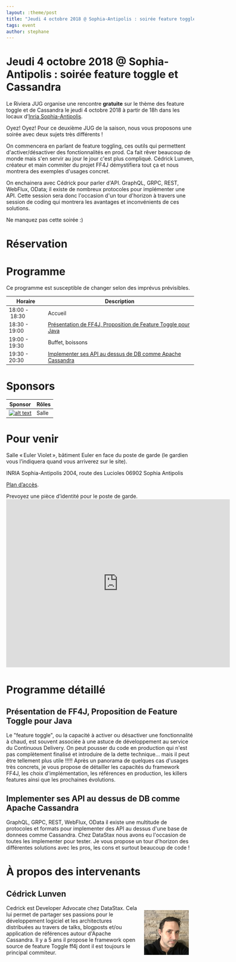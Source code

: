 ```yaml
---
layout: :theme/post
title: "Jeudi 4 octobre 2018 @ Sophia-Antipolis : soirée feature toggle et Cassandra"
tags: event
author: stephane
---
```


# Jeudi 4 octobre 2018 @ Sophia-Antipolis : soirée feature toggle et Cassandra

Le Riviera JUG organise une rencontre **gratuite** sur le thème des feature toggle et de Cassandra le jeudi 4 octobre 2018 à partir de 18h dans les locaux d’[Inria Sophia-Antipolis](http://maps.google.fr/maps?f=q&source=s_q&hl=en&geocode=&q=inria,+sophia-antipolis&sll=47.15984,2.988281&sspn=20.81297,46.757813&ie=UTF8&t=h&ll=43.616722,7.067868&spn=0.005406,0.011415&z=17&iwloc=A).

Oyez! Oyez! Pour ce deuxième JUG de la saison, nous vous proposons une soirée avec deux sujets très différents !

On commencera en parlant de feature toggling, ces outils qui permettent d'activer/désactiver des fonctionnalités en prod. Ca fait rêver beaucoup de monde mais s'en servir au jour le jour c'est plus compliqué. Cédrick Lunven, créateur et main commiter du projet FF4J démystifiera tout ça et nous montrera des exemples d'usages concret.

On enchainera avec Cédrick pour parler d'API. GraphQL, GRPC, REST, WebFlux, OData; il existe de nombreux protocoles pour implémenter une API. Cette session sera donc l'occasion d'un tour d'horizon à travers une session de coding qui montrera les avantages et inconvénients de ces solutions.

Ne manquez pas cette soirée :)

# Réservation

<div id="eventbrite-widget-container-50631383832"></div>

<script src="https://www.eventbrite.com/static/widgets/eb_widgets.js"></script>

<script type="text/javascript">
var exampleCallback = function() \{
console.log('Order complete!');
};

window.EBWidgets.createWidget(\{
// Required
widgetType: 'checkout',
eventId: '50631383832',
iframeContainerId: 'eventbrite-widget-container-50631383832',

// Optional
iframeContainerHeight: 425,  _ Widget height in pixels. Defaults to a minimum of 425px if not provided
onOrderComplete: exampleCallback  _ Method called when an order has successfully completed
});
</script>

# Programme

<div class='warning'>Ce programme est susceptible de changer selon des imprévus prévisibles.</div>

|Horaire|Description|
|---|---|
|18:00 - 18:30|Accueil|
|18:30 - 19:00|[Présentation de FF4J, Proposition de Feature Toggle pour Java](#HProgrammedE9taillE9)|
|19:00 - 19:30|Buffet, boissons|
|19:30 - 20:30|[Implementer ses API au dessus de DB comme Apache Cassandra](#HProgrammedE9taillE9)|

# Sponsors

|Sponsor|Rôles|
|---|---|
|[![alt text]({site.page('Sponsors/index.md').image('inria-2-150px.png')})](http://www.inria.fr/sophia)  | Salle|

# Pour venir

Salle « Euler Violet », bâtiment Euler en face du poste de garde (le gardien vous l’indiquera quand vous arriverez sur le site).

INRIA Sophia-Antipolis
2004, route des Lucioles
06902 Sophia Antipolis

[Plan d’accès](http://www-sop.inria.fr/presentation/data/plan_sophia.jpg).

<div class='warning'>Prevoyez une pièce d’identité pour le poste de garde.</div>

<iframe src="https://www.google.com/maps/embed?pb=!1m17!1m11!1m3!1d12898.164001627882!2d7.061702203010714!3d43.61600471568019!2m2!1f0!2f0!3m2!1i1024!2i768!4f13.1!3m3!1m2!1s0x0%3A0xe656aec13e1ef9b1!2sInria+Sophia+Antipolis+Mediterranean!5e1!3m2!1sen!2sfr!4v1496239060604" width="600" height="450" frameborder="0" style="border:0" allowfullscreen></iframe>

# Programme détaillé

## Présentation de FF4J, Proposition de Feature Toggle pour Java

Le "feature toggle", ou la capacité à activer ou désactiver une fonctionnalité à chaud, est souvent associée à une astuce de développement au service du Continuous Delivery. On peut pousser du code en production qui n'est pas complètement finalisé et introduire de la dette technique... mais il peut être tellement plus utile !!!!! Après un panorama de quelques cas d'usages très concrets, je vous propose de détailler les capacités du framework FF4J, les choix d'implémentation, les références en production, les killers features ainsi que les prochaines évolutions.

## Implementer ses API au dessus de DB comme Apache Cassandra

GraphQL, GRPC, REST, WebFlux, OData il existe une multitude de protocoles et formats pour implementer des API au dessus d'une base de donnees comme Cassandra. Chez DataStax nous avons eu l'occasion de toutes les implementer pour tester. Je vous propose un tour d'horizon des différentes solutions avec les pros, les cons et surtout beaucoup de code !

# À propos des intervenants

## Cédrick Lunven

<img style='float: right; margin: 1em; width: 120px' src='cedrick-lunven-120.jpg'/>

Cedrick est Developer Advocate chez DataStax. Cela lui permet de partager ses passions pour le développement logiciel et les architectures distribuées au travers de talks, blogposts et/ou application de références autour d'Apache Cassandra. Il y a 5 ans il propose le framework open source de feature Toggle ff4j dont il est toujours le principal commiteur.
